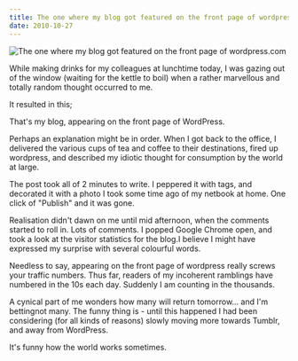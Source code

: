 ```yaml
---
title: The one where my blog got featured on the front page of wordpress.com
date: 2010-10-27
---
```


![The one where my blog got featured on the front page of wordpress.com](https://source.unsplash.com/ZYYS1kapOm8/1600x900)

While making drinks for my colleagues at lunchtime today, I was gazing out of the window (waiting for the kettle to boil) when a rather marvellous and totally random thought occurred to me.

It resulted in this;

That's my blog, appearing on the front page of WordPress.

Perhaps an explanation might be in order. When I got back to the office, I delivered the various cups of tea and coffee to their destinations, fired up wordpress, and described my idiotic thought for consumption by the world at large.

The post took all of 2 minutes to write. I peppered it with tags, and decorated it with a photo I took some time ago of my netbook at home. One click of "Publish" and it was gone.

Realisation didn't dawn on me until mid afternoon, when the comments started to roll in. Lots of comments. I popped Google Chrome open, and took a look at the visitor statistics for the blog.I believe I might have expressed my surprise with several colourful words.

Needless to say, appearing on the front page of wordpress really screws your traffic numbers. Thus far, readers of my incoherent ramblings have numbered in the 10s each day. Suddenly I am counting in the thousands.

A cynical part of me wonders how many will return tomorrow... and I'm bettingnot many. The funny thing is - until this happened I had been considering (for all kinds of reasons) slowly moving more towards Tumblr, and away from WordPress.

It's funny how the world works sometimes.